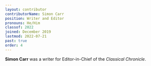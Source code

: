 ```yaml
---
layout: contributor
contributorName: Simon Carr
position: Writer and Editor
pronouns: He/Him
classof: 2022
joined: December 2019
lastmod: 2022-07-21
past: true
order: 4
---
```

**Simon Carr** was a writer for Editor-in-Chief of the *Classical Chronicle*.
